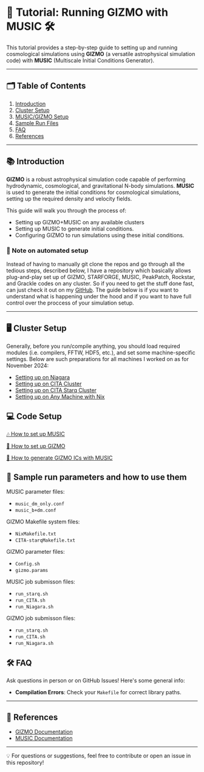 # 🚀 Tutorial: Running GIZMO with MUSIC 🛠️

This tutorial provides a step-by-step guide to setting up and running cosmological simulations using **GIZMO** (a versatile astrophysical simulation code) with **MUSIC** (Multiscale Initial Conditions Generator).

---

## 🗂️ Table of Contents
1. [Introduction](#introduction)
2. [Cluster Setup](#cluster-setup)
3. [MUSIC/GIZMO Setup](#code-setup)
4. [Sample Run Files](#sample-run-parameters-and-how-to-use-them)
5. [FAQ](#faq)
6. [References](#references)

---

## 📚 Introduction

**GIZMO** is a robust astrophysical simulation code capable of performing hydrodynamic, cosmological, and gravitational N-body simulations. **MUSIC** is used to generate the initial conditions for cosmological simulations, setting up the required density and velocity fields.

This guide will walk you through the process of:
- Setting up GIZMO+MUSIC on any available clusters
- Setting up MUSIC to generate initial conditions.
- Configuring GIZMO to run simulations using these initial conditions.

### 🤖 Note on automated setup
Instead of having to manually git clone the repos and go through all the tedious
steps, described below, I have a repository which basically allows plug-and-play
set up of GIZMO, STARFORGE, MUSIC, PeakPatch, Rockstar, and Grackle codes on any 
cluster. So if you need to get the stuff done fast, can just check it out
on my [GitHub](https://github.com/Vasissualiyp/GIZMO-setup). The guide below is
if you want to understand what is happening under the hood and if you want
to have full control over the proccess of your simulation setup.

---

## 🖥 **Cluster Setup**

Generally, before you run/compile anything, you should load required modules (i.e. compilers, FFTW, HDF5, etc.), and set some machine-specific settings. Below are such preparations for all machines I worked on as for November 2024:
- [Setting up on Niagara](docs/niagara_setup.md)
- [Setting up on CITA Cluster](docs/cita_setup.md)
- [Setting up on CITA Starq Cluster](docs/starq_setup.md)
- [Setting up on Any Machine with Nix](docs/nix_setup.md)

## 💻 **Code Setup**

[🎶 How to set up MUSIC](docs/music_setup.md)

[🚀 How to set up GIZMO](docs/gizmo_setup.md)

[🌌 How to generate GIZMO ICs with MUSIC](docs/music_gizmo_ics.md)

## 🔡 Sample run parameters and how to use them

MUSIC parameter files:
* `music_dm_only.conf`
* `music_b+dm.conf`

GIZMO Makefile system files:
* `NixMakefile.txt`
* `CITA-starqMakefile.txt`

GIZMO parameter files:
* `Config.sh`
* `gizmo.params`

MUSIC job submisson files:
* `run_starq.sh`
* `run_CITA.sh`
* `run_Niagara.sh`

GIZMO job submisson files:
* `run_starq.sh`
* `run_CITA.sh`
* `run_Niagara.sh`

## 🛠️ FAQ

Ask questions in person or on GitHub Issues! Here's some general info:

- **Compilation Errors**: Check your `Makefile` for correct library paths.

---

## 📖 References

- [GIZMO Documentation](http://www.tapir.caltech.edu/~phopkins/Site/GIZMO_files/gizmo_documentation.html)
- [MUSIC Documentation](https://www-n.oca.eu/ohahn/MUSIC/)

---

💡 For questions or suggestions, feel free to contribute or open an issue in this repository!
